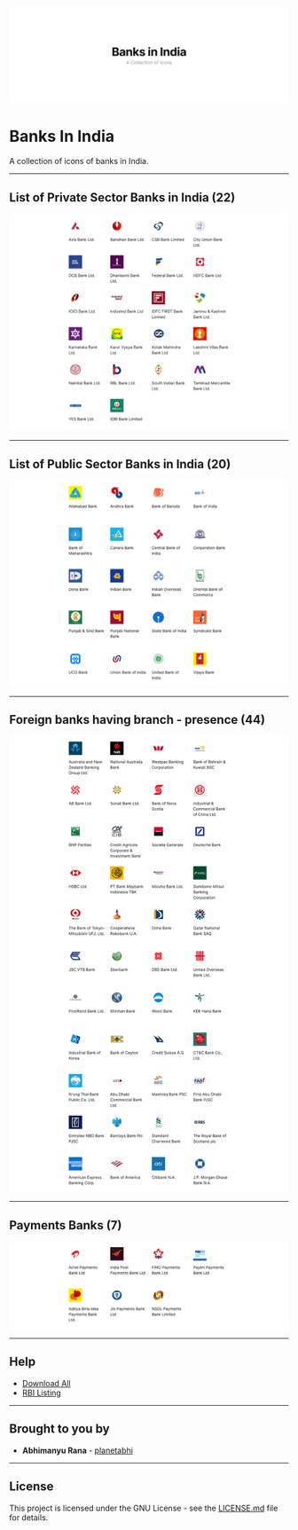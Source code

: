 ![](Help/Images/cover.png)

# Banks In India

A collection of icons of banks in India.

---

## List of Private Sector Banks in India (22)

![](Help/Images/private.png)

---

## List of Public Sector Banks in India (20)

![](Help/Images/public.png)

---

## Foreign banks having branch - presence (44)

![](Help/Images/foreign.png)

---

## Payments Banks (7)

![](Help/Images/payment.png)

---

## Help
* [Download All]()
* [RBI Listing](https://www.rbi.org.in/scripts/banklinks.aspx)

-----

## Brought to you by
* **Abhimanyu Rana** - [planetabhi](http://planetabhi.com)

-----

## License

This project is licensed under the GNU License - see the [LICENSE.md](Banks%20In%20India/LICENSE) file for details.
